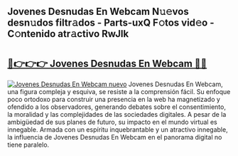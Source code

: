 ## Jovenes Desnudas En Webcam N𝚞𝚎vos desn𝚞dos filtr𝚊dos - Parts-uxQ F𝚘tos vid𝚎o - C𝚘ntenido atr𝚊ctivo RwJlk

# <h2><a href="http://mb5r9f1.tromn.icu/?c=Jovenes+Desnudas+En+Webcam">🔗👉👉👉 Jovenes Desnudas En Webcam 🔗🔗</a></h2>

[![Jovenes Desnudas En Webcam nuevo](https://i.imgur.com/pEAQMta.gif)](http://mb5r9f1.tromn.icu/?c=Jovenes+Desnudas+En+Webcam)
Jovenes Desnudas En Webcam, una figura compleja y esquiva, se resiste a la comprensión fácil. Su enfoque poco ortodoxo para construir una presencia en la web ha magnetizado y ofendido a los observadores, generando debates sobre el consentimiento, la moralidad y las complejidades de las sociedades digitales. A pesar de la ambigüedad de sus planes de futuro, su impacto en el mundo virtual es innegable. Armada con un espíritu inquebrantable y un atractivo innegable, la influencia de Jovenes Desnudas En Webcam en el panorama digital no tiene paralelo.
